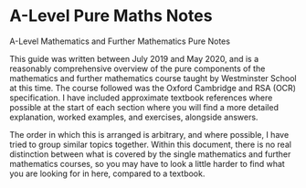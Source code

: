 # A-Level Pure Maths Notes
A-Level Mathematics and Further Mathematics Pure Notes

This guide was written between July 2019 and May 2020, and is a reasonably comprehensive overview of the pure components of the mathematics and further mathematics course taught by Westminster School at this time. The course followed was the Oxford Cambridge and RSA (OCR) specification. I have included approximate textbook references where possible at the start of each section where you will find a more detailed explanation, worked examples, and exercises, alongside answers.

The order in which this is arranged is arbitrary, and where possible, I have tried to group similar topics together. Within this document, there is no real distinction between what is covered by the single mathematics and further mathematics courses, so you may have to look a little harder to find what you are looking for in here, compared to a textbook.
